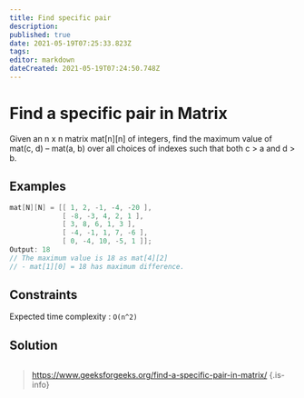 ```yaml
---
title: Find specific pair
description: 
published: true
date: 2021-05-19T07:25:33.823Z
tags: 
editor: markdown
dateCreated: 2021-05-19T07:24:50.748Z
---
```


# Find a specific pair in Matrix
Given an n x n matrix mat[n][n] of integers, find the maximum value of mat(c, d) – mat(a, b) over all choices of indexes such that both c > a and d > b.

## Examples
```cpp
mat[N][N] = [[ 1, 2, -1, -4, -20 ],
             [ -8, -3, 4, 2, 1 ], 
             [ 3, 8, 6, 1, 3 ],
             [ -4, -1, 1, 7, -6 ],
             [ 0, -4, 10, -5, 1 ]];
Output: 18
// The maximum value is 18 as mat[4][2] 
// - mat[1][0] = 18 has maximum difference. 
```

## Constraints
Expected time complexity : `O(n^2)`

## Solution
```python
```

> https://www.geeksforgeeks.org/find-a-specific-pair-in-matrix/
{.is-info}
